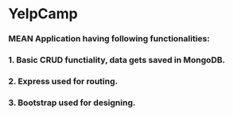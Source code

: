 # YelpCamp

### MEAN Application having following functionalities:
### 1. Basic CRUD functiality, data gets saved in MongoDB.
### 2. Express used for routing.
### 3. Bootstrap used for designing.

